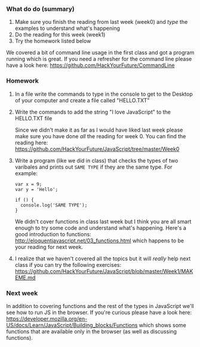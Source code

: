 ### What do do (summary)
1. Make sure you finish the reading from last week (week0) and *type* the examples to understand what's happening
1. Do the reading for this week (week1)
1. Try the homework listed below 

We covered a bit of command line usage in the first class and got a program running which is great. If you need a refresher for the command line please have a look here: https://github.com/HackYourFuture/CommandLine

### Homework

1. In a file write the commands to type in the console to get to the Desktop of your computer and create a file called "HELLO.TXT" 

1. Write the commands to add the string "I love JavaScript" to the HELLO.TXT file

    Since we didn't make it as far as I would have liked last week please make sure you have done *all* the reading for week 0. You can find the reading here: https://github.com/HackYourFuture/JavaScript/tree/master/Week0

1. Write a program (like we did in class) that checks the types of two varibales and prints out `SAME TYPE` if they are the same type. 
For example: 
    ```
    var x = 9;
    var y = 'Hello';

    if () {
      console.log('SAME TYPE');
    }

    ```

    We didn't cover functions in class last week but I think you are all smart enough to try some code and understand what's happening. Here's a good introduction to functions: http://eloquentjavascript.net/03_functions.html which happens to be your reading for next week. 


1. I realize that we haven't covered all the topics but it will *really* help next class if you can try the following exercises:
https://github.com/HackYourFuture/JavaScript/blob/master/Week1/MAKEME.md

### Next week

In addition to covering functions and the rest of the types in JavaScript we'll see how to run JS in the browser. If you're curious please have a look here: https://developer.mozilla.org/en-US/docs/Learn/JavaScript/Building_blocks/Functions
which shows some functions that are available only in the browser (as well as discussing functions). 
